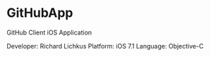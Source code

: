 GitHubApp
=========

GitHub Client iOS Application

Developer: Richard Lichkus
Platform: iOS 7.1
Language: Objective-C



